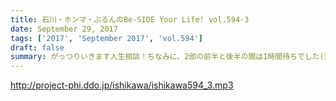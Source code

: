 ```yaml
---
title: 石川・ホンマ・ぶるんのBe-SIDE Your Life! vol.594-3
date: September 29, 2017
tags: ['2017', 'September 2017', 'vol.594']
draft: false
summary: がっつりいきます人生相談！ちなみに、2部の前半と後半の間は1時間待ちでした(笑)MIURA
---
```


http://project-phi.ddo.jp/ishikawa/ishikawa594_3.mp3
